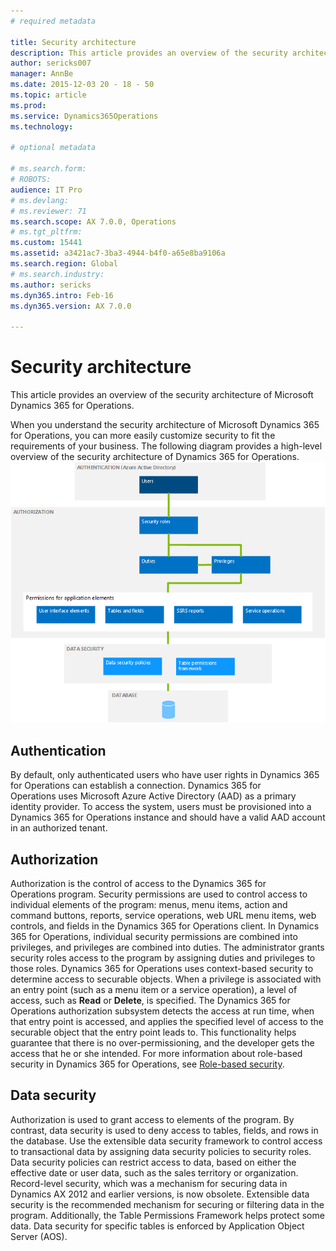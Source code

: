 ```yaml
---
# required metadata

title: Security architecture
description: This article provides an overview of the security architecture of Microsoft Dynamics 365 for Operations.
author: sericks007
manager: AnnBe
ms.date: 2015-12-03 20 - 18 - 50
ms.topic: article
ms.prod: 
ms.service: Dynamics365Operations
ms.technology: 

# optional metadata

# ms.search.form: 
# ROBOTS: 
audience: IT Pro
# ms.devlang: 
# ms.reviewer: 71
ms.search.scope: AX 7.0.0, Operations
# ms.tgt_pltfrm: 
ms.custom: 15441
ms.assetid: a3421ac7-3ba3-4944-b4f0-a65e8ba9106a
ms.search.region: Global
# ms.search.industry: 
ms.author: sericks
ms.dyn365.intro: Feb-16
ms.dyn365.version: AX 7.0.0

---
```


# Security architecture

This article provides an overview of the security architecture of Microsoft Dynamics 365 for Operations.

When you understand the security architecture of Microsoft Dynamics 365 for Operations, you can more easily customize security to fit the requirements of your business. The following diagram provides a high-level overview of the security architecture of Dynamics 365 for Operations. [![security-architecture](./media/security-architecture.png)](./media/security-architecture.png)

## Authentication
By default, only authenticated users who have user rights in Dynamics 365 for Operations can establish a connection. Dynamics 365 for Operations uses Microsoft Azure Active Directory (AAD) as a primary identity provider. To access the system, users must be provisioned into a Dynamics 365 for Operations instance and should have a valid AAD account in an authorized tenant.

## Authorization
Authorization is the control of access to the Dynamics 365 for Operations program. Security permissions are used to control access to individual elements of the program: menus, menu items, action and command buttons, reports, service operations, web URL menu items, web controls, and fields in the Dynamics 365 for Operations client. In Dynamics 365 for Operations, individual security permissions are combined into privileges, and privileges are combined into duties. The administrator grants security roles access to the program by assigning duties and privileges to those roles. Dynamics 365 for Operations uses context-based security to determine access to securable objects. When a privilege is associated with an entry point (such as a menu item or a service operation), a level of access, such as **Read** or **Delete**, is specified. The Dynamics 365 for Operations authorization subsystem detects the access at run time, when that entry point is accessed, and applies the specified level of access to the securable object that the entry point leads to. This functionality helps guarantee that there is no over-permissioning, and the developer gets the access that he or she intended. For more information about role-based security in Dynamics 365 for Operations, see [Role-based security](role-based-security.md).

## Data security
Authorization is used to grant access to elements of the program. By contrast, data security is used to deny access to tables, fields, and rows in the database. Use the extensible data security framework to control access to transactional data by assigning data security policies to security roles. Data security policies can restrict access to data, based on either the effective date or user data, such as the sales territory or organization. Record-level security, which was a mechanism for securing data in Dynamics AX 2012 and earlier versions, is now obsolete. Extensible data security is the recommended mechanism for securing or filtering data in the program. Additionally, the Table Permissions Framework helps protect some data. Data security for specific tables is enforced by Application Object Server (AOS).

